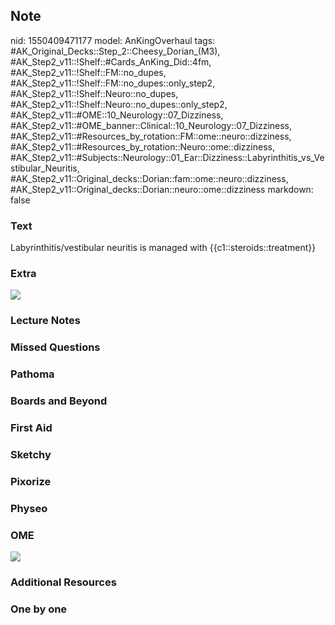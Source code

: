 ## Note
nid: 1550409471177
model: AnKingOverhaul
tags: #AK_Original_Decks::Step_2::Cheesy_Dorian_(M3), #AK_Step2_v11::!Shelf::#Cards_AnKing_Did::4fm, #AK_Step2_v11::!Shelf::FM::no_dupes, #AK_Step2_v11::!Shelf::FM::no_dupes::only_step2, #AK_Step2_v11::!Shelf::Neuro::no_dupes, #AK_Step2_v11::!Shelf::Neuro::no_dupes::only_step2, #AK_Step2_v11::#OME::10_Neurology::07_Dizziness, #AK_Step2_v11::#OME_banner::Clinical::10_Neurology::07_Dizziness, #AK_Step2_v11::#Resources_by_rotation::FM::ome::neuro::dizziness, #AK_Step2_v11::#Resources_by_rotation::Neuro::ome::dizziness, #AK_Step2_v11::#Subjects::Neurology::01_Ear::Dizziness::Labyrinthitis_vs_Vestibular_Neuritis, #AK_Step2_v11::Original_decks::Dorian::fam::ome::neuro::dizziness, #AK_Step2_v11::Original_decks::Dorian::neuro::ome::dizziness
markdown: false

### Text
Labyrinthitis/vestibular neuritis is managed with {{c1::steroids::treatment}}

### Extra
<img src="paste-48777943580675.jpg" class="resizer">

### Lecture Notes


### Missed Questions


### Pathoma


### Boards and Beyond


### First Aid


### Sketchy


### Pixorize


### Physeo


### OME
<div class="ome-widget">
  <a href=
  "https://onlinemeded.org/spa/neurology/dizziness/acquire?ref=anki">
  <img src="_OME_AnkiFlashcards_Lesson_1.png"></a>
</div>

### Additional Resources


### One by one

